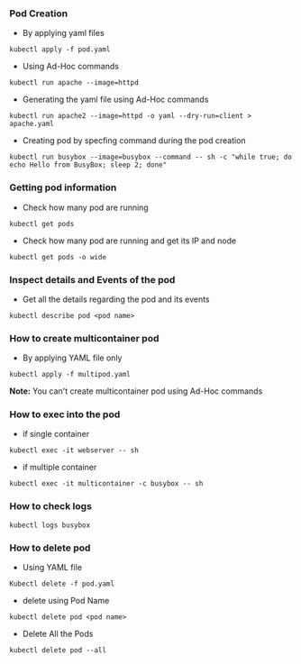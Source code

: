 ### Pod Creation

- By applying yaml files
```
kubectl apply -f pod.yaml
```

- Using Ad-Hoc commands
```
kubectl run apache --image=httpd
```

- Generating the yaml file using Ad-Hoc commands
```
kubectl run apache2 --image=httpd -o yaml --dry-run=client > apache.yaml
```

- Creating pod by specfing command during the pod creation
```
kubectl run busybox --image=busybox --command -- sh -c "while true; do echo Hello from BusyBox; sleep 2; done"
```

### Getting pod information

- Check how many pod are running
```
kubectl get pods
```

- Check how many pod are running and get its IP and node
```
kubectl get pods -o wide
```
### Inspect details and Events of the pod

- Get all the details regarding the pod and its events
```
kubectl describe pod <pod name>
```

### How to create multicontainer pod

- By applying YAML file only
```
kubectl apply -f multipod.yaml
```
**Note:** You can't create multicontainer pod using Ad-Hoc commands

### How to exec into the pod

- if single container
```
kubectl exec -it webserver -- sh
```

- if multiple container

```
kubectl exec -it multicontainer -c busybox -- sh
```

### How to check logs

```
kubectl logs busybox
```

### How to delete pod

- Using YAML file
```
Kubectl delete -f pod.yaml
```
- delete using Pod Name
```
kubectl delete pod <pod name>
```
- Delete All the Pods
```
kubectl delete pod --all
```
